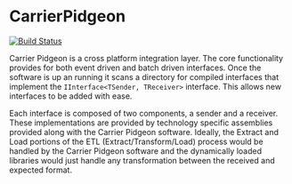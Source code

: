 # CarrierPidgeon

[![Build Status](https://dev.azure.com/dillon-adams/GitHub/_apis/build/status/CarrierPidgeon)](https://dev.azure.com/dillon-adams/GitHub/_build/latest?definitionId=1)

Carrier Pidgeon is a cross platform integration layer. The core functionality provides for both event driven and batch driven interfaces. Once the software is up an running it scans a directory for compiled interfaces that implement the ```IInterface<TSender, TReceiver>``` interface. This allows new interfaces to be added with ease.

Each interface is composed of two components, a sender and a receiver. These implementations are provided by technology specific assemblies provided along with the Carrier Pidgeon software. Ideally, the Extract and Load portions of the ETL (Extract/Transform/Load) process would be handled by the Carrier Pidgeon software and the dynamically loaded libraries would just handle any transformation between the received and expected format.